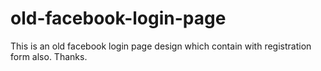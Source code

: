 # old-facebook-login-page
This is an old facebook login page design which contain with registration form also. Thanks.
